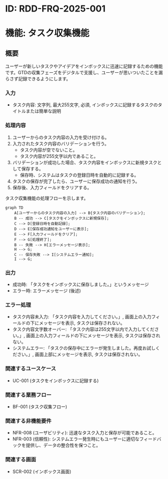 # ID: RDD-FRQ-2025-001

# 機能: タスク収集機能

## 概要

ユーザーが新しいタスクやアイデアをインボックスに迅速に記録するための機能です。GTDの収集フェーズをデジタルで支援し、ユーザーが思いついたことを漏らさず記録できるようにします。

### 入力

- タスク内容: 文字列, 最大255文字, 必須, インボックスに記録するタスクのタイトルまたは簡単な説明

### 処理内容

1. ユーザーからのタスク内容の入力を受け付ける。
1. 入力されたタスク内容のバリデーションを行う。
   - タスク内容が空でないこと。
   - タスク内容が255文字以内であること。
1. バリデーションが成功した場合、タスク内容をインボックスに新規タスクとして保存する。
   - 保存時、システムはタスクの登録日時を自動的に記録する。
1. タスクの保存が完了したら、ユーザーに保存成功の通知を行う。
1. 保存後、入力フィールドをクリアする。

タスク収集機能の処理フローを示します。

```mermaid
graph TD
    A[ユーザーからのタスク内容の入力] --> B{タスク内容のバリデーション};
    B -- 成功 --> C[タスクをインボックスに新規保存];
    C --> D[登録日時を自動記録];
    D --> E[保存成功通知をユーザーに表示];
    E --> F[入力フィールドをクリア];
    F --> G[処理終了];
    B -- 失敗 --> H[エラーメッセージ表示];
    H --> G;
    C -- 保存失敗 --> I[システムエラー通知];
    I --> G;
```

### 出力

- 成功時: 「タスクをインボックスに保存しました。」というメッセージ
- エラー時: エラーメッセージ (後述)

### エラー処理

- タスク内容未入力: 「タスク内容を入力してください。」, 画面上の入力フィールドの下にメッセージを表示, タスクは保存されない。
- タスク内容文字数オーバー: 「タスク内容は255文字以内で入力してください。」, 画面上の入力フィールドの下にメッセージを表示, タスクは保存されない。
- システムエラー: 「タスクの保存中にエラーが発生しました。再度お試しください。」, 画面上部にメッセージを表示, タスクは保存されない。

### 関連するユースケース

- UC-001 (タスクをインボックスに記録する)

### 関連する業務フロー

- BF-001 (タスク収集フロー)

### 関連する非機能要件

- NFR-008 (ユーザビリティ): 迅速なタスク入力と保存が可能であること。
- NFR-003
  (信頼性): システムエラー発生時にもユーザーに適切なフィードバックを提供し、データの整合性を保つこと。

### 関連する画面

- SCR-002 (インボックス画面)
